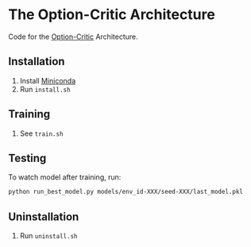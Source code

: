 # The Option-Critic Architecture

Code for the [Option-Critic](https://arxiv.org/pdf/1609.05140v2.pdf) Architecture.

## Installation

1. Install [Miniconda](https://docs.conda.io/en/latest/miniconda.html)
2. Run `install.sh`

## Training

1. See `train.sh`

## Testing

To watch model after training, run:

```bash
python run_best_model.py models/env_id-XXX/seed-XXX/last_model.pkl
```

## Uninstallation

1. Run `uninstall.sh`
